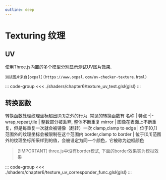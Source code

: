 ```yaml
---
outline: deep
---
```


<script setup>
import Texturing from './components/Texturing.vue'
import TexturingUVTest from './components/TexturingUVTest.vue'
import TexturingCorresponder from './components/TexturingCorresponder.vue'
import { ref } from 'vue'
const showCode = ref(false)
</script>

# Texturing 纹理


## UV
使用Three.js内置的多个模型分别显示测试UV图片效果.

`测试图片来自[oxpal](https://www.oxpal.com/uv-checker-texture.html)`

<TexturingUVTest />

::: code-group
<<< ./shaders/chapter6/texture_uv_test.glsl{glsl}
:::


## 转换函数
转换函数处理纹理坐标超出[0,1]之外的行为.
常见的转换函数有
名称 | 特点
-|-
wrap,repeat,tile | 整数部分被丢弃, 整体不断重复
mirror | 图像在表面上不断重复，但是每重复一次就会被镜像（翻转）一次
clamp,clamp to edge | 位于[0,1]范围外的纹理坐标会被限制在这个范围内
border,clamp to border  | 位于[0,1]范围外的纹理坐标所采样到的值，会被设定为同一个颜色，它被称为边框颜色

> [!IMPORTANT] three.js中没有border模式, 下面的border效果实为模拟效果
 
<TexturingCorresponder/>

::: code-group
<<< ./shaders/chapter6/texture_uv_corresponder_func.glsl{glsl}
:::